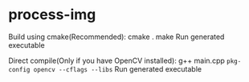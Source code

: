 # process-img

Build using cmake(Recommended):
	cmake .
	make
	Run generated executable 

Direct compile(Only if you have OpenCV installed):
	g++ main.cpp `pkg-config opencv --cflags --libs`
	Run generated executable